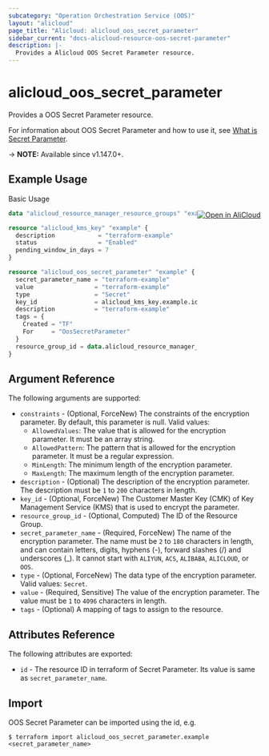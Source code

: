 ```yaml
---
subcategory: "Operation Orchestration Service (OOS)"
layout: "alicloud"
page_title: "Alicloud: alicloud_oos_secret_parameter"
sidebar_current: "docs-alicloud-resource-oos-secret-parameter"
description: |-
  Provides a Alicloud OOS Secret Parameter resource.
---
```


# alicloud_oos_secret_parameter

Provides a OOS Secret Parameter resource.

For information about OOS Secret Parameter and how to use it, see [What is Secret Parameter](https://www.alibabacloud.com/help/en/doc-detail/183418.html).

-> **NOTE:** Available since v1.147.0+.

## Example Usage
<div class="oics-button" style="float: right;margin: 0 0 -40px 0;">
  <a href="https://api.aliyun.com/api-tools/terraform?resource=alicloud_oos_secret_parameter&exampleId=8c543ccd-d749-f61b-98d8-0fa20346ebaebdb4d661&activeTab=example&spm=docs.r.oos_secret_parameter.0.8c543ccdd7" target="_blank">
    <img alt="Open in AliCloud" src="https://img.alicdn.com/imgextra/i1/O1CN01hjjqXv1uYUlY56FyX_!!6000000006049-55-tps-254-36.svg" style="max-height: 44px; margin: 32px auto; max-width: 100%;">
  </a>
</div>

Basic Usage

```terraform
data "alicloud_resource_manager_resource_groups" "example" {}

resource "alicloud_kms_key" "example" {
  description            = "terraform-example"
  status                 = "Enabled"
  pending_window_in_days = 7
}

resource "alicloud_oos_secret_parameter" "example" {
  secret_parameter_name = "terraform-example"
  value                 = "terraform-example"
  type                  = "Secret"
  key_id                = alicloud_kms_key.example.id
  description           = "terraform-example"
  tags = {
    Created = "TF"
    For     = "OosSecretParameter"
  }
  resource_group_id = data.alicloud_resource_manager_resource_groups.example.groups.0.id
}
```

## Argument Reference

The following arguments are supported:

* `constraints` - (Optional, ForceNew) The constraints of the encryption parameter. By default, this parameter is null. Valid values:
  * `AllowedValues`: The value that is allowed for the encryption parameter. It must be an array string.
  * `AllowedPattern`: The pattern that is allowed for the encryption parameter. It must be a regular expression.
  * `MinLength`: The minimum length of the encryption parameter.
  * `MaxLength`: The maximum length of the encryption parameter.
* `description` - (Optional) The description of the encryption parameter. The description must be `1` to `200` characters in length.
* `key_id` - (Optional, ForceNew) The Customer Master Key (CMK) of Key Management Service (KMS) that is used to encrypt the parameter.
* `resource_group_id` - (Optional, Computed) The ID of the Resource Group.
* `secret_parameter_name` - (Required, ForceNew) The name of the encryption parameter.  The name must be `2` to `180` characters in length, and can contain letters, digits, hyphens (-), forward slashes (/) and underscores (_). It cannot start with `ALIYUN`, `ACS`, `ALIBABA`, `ALICLOUD`, or `OOS`.
* `type` - (Optional, ForceNew) The data type of the encryption parameter. Valid values: `Secret`.
* `value` - (Required, Sensitive) The value of the encryption parameter. The value must be `1` to `4096` characters in length.
* `tags` - (Optional) A mapping of tags to assign to the resource.

## Attributes Reference

The following attributes are exported:

* `id` - The resource ID in terraform of Secret Parameter. Its value is same as `secret_parameter_name`.

## Import

OOS Secret Parameter can be imported using the id, e.g.

```shell
$ terraform import alicloud_oos_secret_parameter.example <secret_parameter_name>
```
